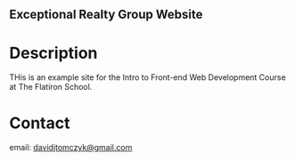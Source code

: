 Exceptional Realty Group Website
---

# Description
THis is an example site for the Intro to Front-end Web Development Course at
The Flatiron School.

# Contact
email: davidjtomczyk@gmail.com
